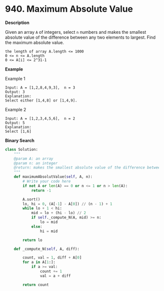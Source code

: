 # 940. Maximum Absolute Value

**Description**

Given an array `A` of integers, select `n` numbers and makes the smallest absolute value of the difference between any two elements to largest. Find the maximum absolute value.

```
the length of array A.length <= 1000
0 <= n <= A.length
0 <= A[i] <= 2^31-1
```

**Example**

Example 1

```
Input: A = [1,2,8,4,9,3],  n = 3
Output: 3
Explanation:
Select either [1,4,8] or [1,4,9].
```

Example 2

```
Input: A = [1,2,3,4,5,6],  n = 2
Output: 5
Explanation:
Select [1,6]
```

**Binary Search**

```python
class Solution:
    """
    @param A: an array
    @param n: an integer
    @return: makes the smallest absolute value of the difference between any two elements to largest
    """
    def maximumAbsolutValue(self, A, n):
        # Write your code here
        if not A or len(A) == 0 or n <= 1 or n > len(A):
            return -1

        A.sort()
        lo, hi = 0, (A[-1] - A[0]) // (n - 1) + 1
        while lo + 1 < hi:
            mid = lo + (hi - lo) // 2
            if self._compute_N(A, mid) >= n:
                lo = mid
            else:
                hi = mid

        return lo

    def _compute_N(self, A, diff):

        count, val = 1, diff + A[0]
        for a in A[1:]:
            if a >= val:
                count += 1
                val = a + diff

        return count
```